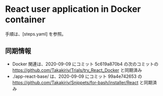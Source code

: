 ﻿# React user application in Docker container

手順は、[steps.yaml] を参照。


## 同期情報

- Docker 関連は、2020-09-09 にコミット 5c619a870b4 の次のコミットの https://github.com/Takakiriy/Trials/try_React_Docker と同期済み
- ./app-react-base/ は、2020-09-09 にコミット 99a4e742653 の https://github.com/Takakiriy/Snippets/for-bash/installer/React と同期済み
